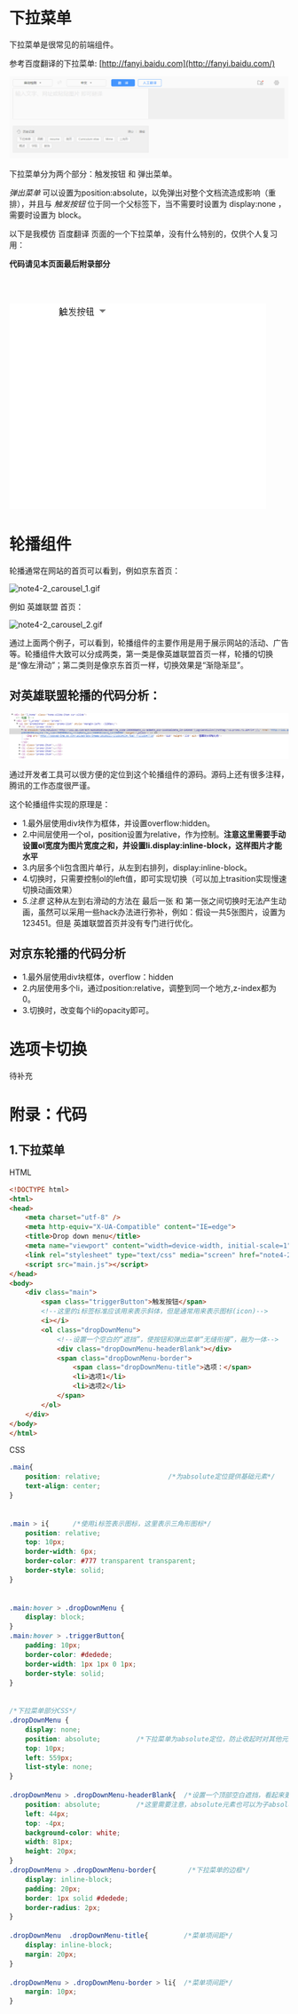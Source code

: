 # 下拉菜单

 下拉菜单是很常见的前端组件。

 参考百度翻译的下拉菜单: [http://fanyi.baidu.com](http://fanyi.baidu.com/)

 ![note4-2_example.gif](note4-2_example.gif)

 下拉菜单分为两个部分：触发按钮 和 弹出菜单。

 *弹出菜单* 可以设置为position:absolute，以免弹出对整个文档流造成影响（重排），并且与 *触发按钮* 位于同一个父标签下，当不需要时设置为 display:none ，需要时设置为 block。 

 以下是我模仿 百度翻译 页面的一个下拉菜单，没有什么特别的，仅供个人复习用：

 **代码请见本页面最后附录部分**

<br>
<br>

![note4-2_dropdown.gif](note4-2_dropdown.gif)



# 轮播组件

轮播通常在网站的首页可以看到，例如京东首页：

![note4-2_carousel_1.gif](note4-2_carousel_1.gif)

例如 英雄联盟 首页：

![note4-2_carousel_2.gif](note4-2_carousel_2.gif)

通过上面两个例子，可以看到，轮播组件的主要作用是用于展示网站的活动、广告等。轮播组件大致可以分成两类，第一类是像英雄联盟首页一样，轮播的切换是“像左滑动”；第二类则是像京东首页一样，切换效果是“渐隐渐显”。

## 对英雄联盟轮播的代码分析：

![note4-2_carousel_3.png](note4-2_carousel_3.png)

通过开发者工具可以很方便的定位到这个轮播组件的源码。源码上还有很多注释，腾讯的工作态度很严谨。

这个轮播组件实现的原理是：

- 1.最外层使用div块作为框体，并设置overflow:hidden。
- 2.中间层使用一个ol，position设置为relative，作为控制。**注意这里需要手动设置ol宽度为图片宽度之和，并设置li.display:inline-block，这样图片才能水平**
- 3.内层多个li包含图片单行，从左到右排列，display:inline-block。
- 4.切换时，只需要控制ol的left值，即可实现切换（可以加上trasition实现慢速切换动画效果）
- *5.注意* 这种从左到右滑动的方法在 最后一张 和 第一张之间切换时无法产生动画，虽然可以采用一些hack办法进行弥补，例如：假设一共5张图片，设置为123451。但是 英雄联盟首页并没有专门进行优化。

## 对京东轮播的代码分析

- 1.最外层使用div块框体，overflow：hidden
- 2.内层使用多个li，通过position:relative，调整到同一个地方,z-index都为0。
- 3.切换时，改变每个li的opacity即可。





# 选项卡切换

待补充



# 附录：代码

## 1.下拉菜单

HTML
``` HTML
<!DOCTYPE html>
<html>
<head>
    <meta charset="utf-8" />
    <meta http-equiv="X-UA-Compatible" content="IE=edge">
    <title>Drop down menu</title>
    <meta name="viewport" content="width=device-width, initial-scale=1">
    <link rel="stylesheet" type="text/css" media="screen" href="note4-2_dropdown.css" />
    <script src="main.js"></script>
</head>
<body>
    <div class="main">
        <span class="triggerButton">触发按钮</span>
        <!--这里的i标签标准应该用来表示斜体，但是通常用来表示图标(icon)-->
        <i></i>
        <ol class="dropDownMenu">
            <!--设置一个空白的“遮挡”，使按钮和弹出菜单“无缝衔接”，融为一体-->
            <div class="dropDownMenu-headerBlank"></div>
            <span class="dropDownMenu-border">
                <span class="dropDownMenu-title">选项：</span>
                <li>选项1</li>
                <li>选项2</li>
            </span>
        </ol>
    </div>
</body>
</html>
```


CSS
``` CSS
.main{
    position: relative;                 /*为absolute定位提供基础元素*/
    text-align: center;
}


.main > i{      /*使用i标签表示图标，这里表示三角形图标*/
    position: relative;
    top: 10px;
    border-width: 6px;
    border-color: #777 transparent transparent;
    border-style: solid;
}


.main:hover > .dropDownMenu {
    display: block;
}
.main:hover > .triggerButton{
    padding: 10px;
    border-color: #dedede;
    border-width: 1px 1px 0 1px;
    border-style: solid;
}


/*下拉菜单部分CSS*/
.dropDownMenu {
    display: none;
    position: absolute;         /*下拉菜单为absolute定位，防止收起时对其他元素影响*/
    top: 10px;
    left: 559px;
    list-style: none;
}

.dropDownMenu > .dropDownMenu-headerBlank{  /*设置一个顶部空白遮挡，看起来更好看*/
    position: absolute;         /*这里需要注意，absolute元素也可以为子absolute元素提供定位*/
    left: 44px;
    top: -4px;
    background-color: white;
    width: 81px;
    height: 20px;
}
.dropDownMenu > .dropDownMenu-border{        /*下拉菜单的边框*/
    display: inline-block;
    padding: 20px;
    border: 1px solid #dedede;
    border-radius: 2px;
}

.dropDownMenu  .dropDownMenu-title{         /*菜单项间距*/
    display: inline-block;
    margin: 20px;
}

.dropDownMenu > .dropDownMenu-border > li{  /*菜单项间距*/
    margin: 10px;
}
```
